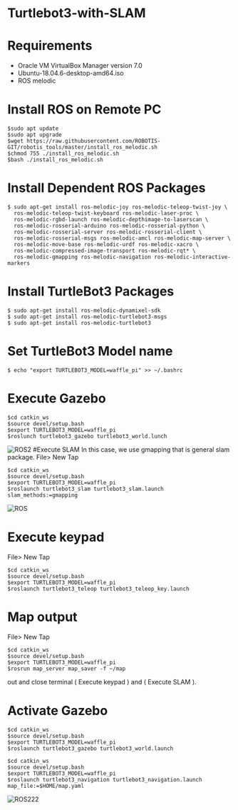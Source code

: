 # Turtlebot3-with-SLAM
# Requirements
* Oracle VM VirtualBox Manager version 7.0
* Ubuntu-18.04.6-desktop-amd64.iso
* ROS melodic
# Install ROS on Remote PC
```
$sudo apt update
$sudo apt upgrade
$wget https://raw.githubusercontent.com/ROBOTIS-GIT/robotis_tools/master/install_ros_melodic.sh
$chmod 755 ./install_ros_melodic.sh 
$bash ./install_ros_melodic.sh
```
# Install Dependent ROS Packages
```
$ sudo apt-get install ros-melodic-joy ros-melodic-teleop-twist-joy \
  ros-melodic-teleop-twist-keyboard ros-melodic-laser-proc \
  ros-melodic-rgbd-launch ros-melodic-depthimage-to-laserscan \
  ros-melodic-rosserial-arduino ros-melodic-rosserial-python \
  ros-melodic-rosserial-server ros-melodic-rosserial-client \
  ros-melodic-rosserial-msgs ros-melodic-amcl ros-melodic-map-server \
  ros-melodic-move-base ros-melodic-urdf ros-melodic-xacro \
  ros-melodic-compressed-image-transport ros-melodic-rqt* \
  ros-melodic-gmapping ros-melodic-navigation ros-melodic-interactive-markers
```
# Install TurtleBot3 Packages
```
$ sudo apt-get install ros-melodic-dynamixel-sdk
$ sudo apt-get install ros-melodic-turtlebot3-msgs
$ sudo apt-get install ros-melodic-turtlebot3
```
# Set TurtleBot3 Model name
```
$ echo "export TURTLEBOT3_MODEL=waffle_pi" >> ~/.bashrc
```
# Execute Gazebo
```
$cd catkin_ws
$source devel/setup.bash
$export TURTLEBOT3_MODEL=waffle_pi
$roslunch turtlebot3_gazebo turtlebot3_world.lunch
```
![ROS2](https://github.com/ShahadAliH/Turtlebot3-with-SLAM/assets/145300172/65fab1a5-3eaa-459b-80f7-a1a608b23f75)
#Execute SLAM
In this case, we use gmapping that is general slam package.
File> New Tap
```
$cd catkin_ws
$source devel/setup.bash
$export TURTLEBOT3_MODEL=waffle_pi
$roslaunch turtlebot3_slam turtlebot3_slam.launch slam_methods:=gmapping
```
![ROS](https://github.com/ShahadAliH/Turtlebot3-with-SLAM/assets/145300172/c9c28222-d247-4a30-bed7-c3abcdb1f449)
# Execute keypad
File> New Tap
```
$cd catkin_ws
$source devel/setup.bash
$export TURTLEBOT3_MODEL=waffle_pi
$roslaunch turtlebot3_teleop turtlebot3_teleop_key.launch
```
# Map output
File> New Tap
```
$cd catkin_ws
$source devel/setup.bash
$export TURTLEBOT3_MODEL=waffle_pi
$rosrun map_server map_saver -f ~/map
```
out and close terminal ( Execute keypad ) and ( Execute SLAM ).
# Activate Gazebo
```
$cd catkin_ws
$source devel/setup.bash
$export TURTLEBOT3_MODEL=waffle_pi
$roslaunch turtlebot3_gazebo turtlebot3_world.launch
```
```
$cd catkin_ws
$source devel/setup.bash
$export TURTLEBOT3_MODEL=waffle_pi
$roslaunch turtlebot3_navigation turtlebot3_navigation.launch map_file:=$HOME/map.yaml
```
![ROS222](https://github.com/ShahadAliH/Turtlebot3-with-SLAM/assets/145300172/6d3c4e46-7f43-46f6-96d7-28d5ee05909d)
